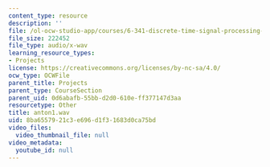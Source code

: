 ```yaml
---
content_type: resource
description: ''
file: /ol-ocw-studio-app/courses/6-341-discrete-time-signal-processing-fall-2005/8ba6557921c3e696d1f31683d0ca75bd_anton1.wav
file_size: 222452
file_type: audio/x-wav
learning_resource_types:
- Projects
license: https://creativecommons.org/licenses/by-nc-sa/4.0/
ocw_type: OCWFile
parent_title: Projects
parent_type: CourseSection
parent_uid: 0d6abafb-55bb-d2d0-610e-ff377147d3aa
resourcetype: Other
title: anton1.wav
uid: 8ba65579-21c3-e696-d1f3-1683d0ca75bd
video_files:
  video_thumbnail_file: null
video_metadata:
  youtube_id: null
---
```

